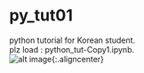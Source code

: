 # py_tut01
python tutorial for Korean student.   
plz load : python_tut-Copy1.ipynb.  
![alt image](https://www.python.org/static/opengraph-icon-200x200.png){:.aligncenter}
